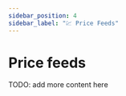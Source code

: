 ```yaml
---
sidebar_position: 4
sidebar_label: "💹 Price Feeds"
---
```


# Price feeds

TODO: add more content here
